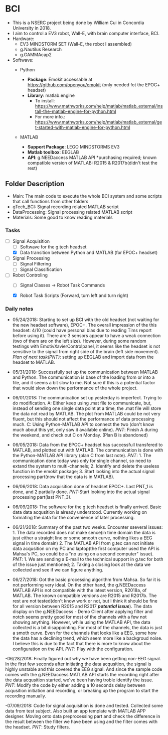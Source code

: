 # BCI
- This is a NSERC project being done by William Cui in Concordia University in 2018.
- I aim to control a EV3 robot, Wall-E, with brain computer interface, BCI.
- Hardware: 
  - EV3 MINDSTORM SET (Wall-E, the robot I assembled)
  - g.Nautilus Research
  - g.GAMMAcap2
- Softwave:
  - Python
    - **Package**: Emokit    accessable at https://github.com/openyou/emokit (only needed fot the EPOC+ headset)
    - **Library**: matlab.engine 
      - To install: https://www.mathworks.com/help/matlab/matlab_external/install-the-matlab-engine-for-python.html
      - For more info.: https://www.mathworks.com/help/matlab/matlab_external/get-started-with-matlab-engine-for-python.html
      
  - MATLAB 
    - **Support Package**: LEGO MINDSTORMS EV3
    - **Matlab toolbox**: EEGLAB
    - **API**: g.NEEDaccess MATLAB API *purchasing required; known compatible version of MATLAB: R2015 & R2017b(didn't test the rest)



## Folder Description
- Main:           The main code to execute the whole BCI system and some scripts that call functions from other folders
- gTech_BCI:      Signal recording related MATLAB script
- DataProcessing: Signal processing related MATLAB script
- Materials:      Some good to know reading materials


### Tasks
- [ ] Signal Acquisition 
  - [ ] Softwave for the g.tech headset 
  - [X] Data transition between Python and MATLAB (for EPOC+ headset)
- [ ] Signal Processing
  - [ ] Signal Filtering
  - [ ] Signal Classification
- [ ] Robot Controling 
  - [ ] Signal Classes -> Robot Task Commands
  - [X] Robot Task Scripts (Forward, turn left and turn right)







### Daily notes
  - 05/24/2018: Starting to set up BCI with the old headset (not waiting for the new headset software), EPOC+. The overall impression of the this headset: 4/10 (could have personal bias due to reading Tims report before using it). There are 3 sensors appear to have a weak connection (two of them are on the left size). However, during some random testings with EmotivXavierControlpanel, it seems like the headset is not sensitive to the signal from right side of the brain (left side movement). _Plan of next task(PNT)_: setting up EEGLAB and import data from the headset to MATLAB.
  
  - 05/31/2018: Successfully set up the communication between MATLAB and Python. The communication is base of the loading from or into a file, and it seems a bit slow to me. Not sure if this is a potential factor that would slow down the performance of the whole project.
  
  - 06/01/2018: The communication set up yesterday is imperfect. Trying to do modification. A: Either keep using .mat file to communicate, but, instead of sending one single data point at a time, the .mat file will store the data not read by MATLAB. The plot from MATLAB could be not very fluent, but this should not affect the performance of data processing much. C: Using Python-MATLAB API to connect the two (don't know much about this yet, only saw it available online). _PNT_: Finish A during the weekend, and check out C on Monday.  (Plan B is abandoned)
  
  - 06/05/2018: Data from the EPOC+ headset has successfull transfered to MATLAB, and plotted out with MATLAB. The communication is done with the Python-MATLAB API library (plan C from last note). _PNT_: 1. The communication done today was only for single channel, so need to extand the system to multi-channels; 2. Identify and delete the useless function in the emokit package; 3. Start looking into the actual signal processing part(now that the data is in MATLAB).
  
  - 06/06/2018: Data acquisition done of headset EPOC+. Last PNT_1 is done, and 2 partially done. _PNT_:Start looking into the actual signal processing part(last PNT_3).
  
  - 06/09/2018: The software for the g.tech headset is finally arrived. Basic data data acqusition is already understood. Currently working on formating the data for the convenience of later processing.

  - 06/21/2018: Summary of the past two weeks. Encounter sseveral issues: 1. The data recorded does not make sence(in time domain the data is just either a straight line or some smooth curve, nothing likes a EEG signal in time domain) 2. The MATLAB API from g.tec can not initiate data acqusition on my PC and laptop(the first computer used the API is Mahsa's PC, so could be a "no using on a second computer" issue). _PNT_: 1. We are sending a E-mail to the technical support in g.tec for both of the issue just mentioned; 2. Taking a closing look at the data we collected and see if we can figure anything.
  
  - 06/27/2018: Got the basic processing algorithm from Mahsa. So far it is not performing very ideal. On the other hand, the g.NEEDaccess MATLAB API is not compatible with the latest version, R2018a, of MATLAB. The known compatible versions are R2015 and R2017b. The rest are not tested(don't know work or not, but I think it should be fine for all version between R2015 and R2017 **_potential issue_**). The data display on the g.NEEDaccess - Demo Client after applying filter and notch seems pretty good for most of the channels with a few not showing anything. However, while using the MATLAB API, the data collected is a bit disappointing. For most of the channels, the data is just a smoth curve. Even for the channels that looks like a EEG, some how the data has a declining trend, which seem more like a backgroud noise. I believe this is due to the fact that there is more to know about the configuration on the API. _PNT_: Play with the configuration.
  
  -06/28/2018: Finally figured out why we have been getting non-EEG signal. In the first few seconds after initiating the data acqusition, the signal is highly unstable and this covered the EEG signal. And since the sample code comes with the g.NEEDaccess MATLAB API starts the recording right after the data acqusition started, we've been having troble identify the issue. _PNT_: Modify the code by either adding a 10 seconds delay between acqusition initiation and recording, or breaking up the program to start the recording manually.
  
  -07/09/2018: Code for signal acquisition is done and tested. Collected some data from test subject. Also built an app template with MATLAB APP designer. Moving onto data preprocessing part and check the difference in the result between the filter we have been using and the filter comes with the headset. _PNT_: Study filters.
